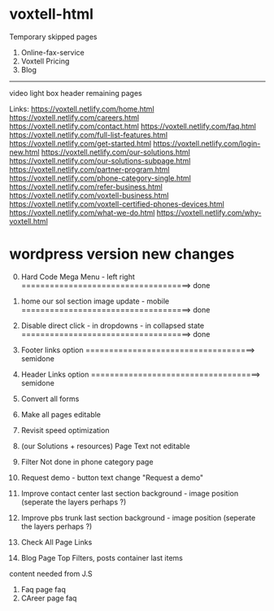# voxtell-html

Temporary skipped pages

1.  Online-fax-service
2.  Voxtell Pricing
3.  Blog

---

video light box
header
remaining pages

Links:
https://voxtell.netlify.com/home.html
https://voxtell.netlify.com/careers.html
https://voxtell.netlify.com/contact.html
https://voxtell.netlify.com/faq.html
https://voxtell.netlify.com/full-list-features.html
https://voxtell.netlify.com/get-started.html
https://voxtell.netlify.com/login-new.html
https://voxtell.netlify.com/our-solutions.html
https://voxtell.netlify.com/our-solutions-subpage.html
https://voxtell.netlify.com/partner-program.html
https://voxtell.netlify.com/phone-category-single.html
https://voxtell.netlify.com/refer-business.html
https://voxtell.netlify.com/voxtell-business.html
https://voxtell.netlify.com/voxtell-certified-phones-devices.html
https://voxtell.netlify.com/what-we-do.html
https://voxtell.netlify.com/why-voxtell.html

# wordpress version new changes

0. Hard Code Mega Menu - left right ====================================> done
1. home our sol section image update - mobile ====================================> done
1. Disable direct click - in dropdowns - in collapsed state ====================================> done

1. Footer links option ====================================> semidone
1. Header Links option ====================================> semidone

1. Convert all forms
2. Make all pages editable
1. Revisit speed optimization
1. (our Solutions + resources) Page Text not editable
1. Filter Not done in phone category page
1. Request demo - button text change "Request a demo"
1. Improve contact center last section background - image position (seperate the layers perhaps ?)
1. Improve pbs trunk last section background - image position (seperate the layers perhaps ?)
1. Check All Page Links
1. Blog Page Top Filters, posts container last items

<!-- /-------------------------------------------------------/ -->

content needed from J.S
1. Faq page faq
2. CAreer page faq
